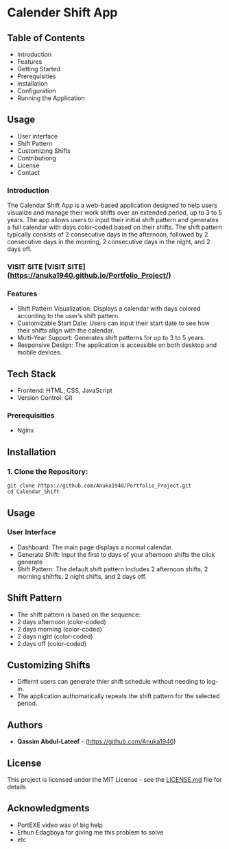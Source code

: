 # Calender Shift App



## Table of Contents
* Introduction
* Features
* Getting Started
 * Prerequisities
 * installation
 * Configuration
 * Running the Application

## Usage
* User interface
* Shift Pattern
* Customizing Shifts
* Contributiong
* License
* Contact

### Introduction

The Calendar Shift App is a web-based application designed to help users visualize and manage their work shifts over an extended period, up to 3 to 5 years. The app allows users to input their initial shift pattern and generates a full calendar with days color-coded based on their shifts. The shift pattern typically consists of 2 consecutive days in the afternoon, followed by 2 consecutive days in the morning, 2 consecutive days in the night, and 2 days off.

### VISIT SITE [VISIT SITE] (https://anuka1940.github.io/Portfolio_Project/)
### Features 
* Shift Pattern Visualization: Displays a calendar with days colored according to the user’s shift pattern.
* Customizable Start Date: Users can input their start date to see how their shifts align with the calendar.
* Multi-Year Support: Generates shift patterns for up to 3 to 5 years.
* Responsive Design: The application is accessible on both desktop and mobile devices.


## Tech Stack
* Frontend: HTML, CSS, JavaScript
* Version Control: Git

### Prerequisities 
* Nginx

## Installation

### 1. Clone the Repository:

```
git clone https://github.com/Anuka1940/Portfolio_Project.git
cd Calendar_Shift
```

## Usage
### User Interface
* Dashboard: The main page displays a normal calendar.
* Generate Shift: Input the first to days of your  afternoon shifts the click generate
* Shift Pattern: The default shift pattern includes 2 afternoon shifts, 2 morning shihfts, 2 night shifts, and 2 days off.

## Shift Pattern
* The shift pattern is based on the sequence:
 * 2 days afternoon (color-coded)
 * 2 days morning (color-coded)
 * 2 days night (color-coded)
 * 2 days off (color-coded)

## Customizing Shifts
* Differnt users can generate thier shift schedule without needing to log-in.
* The application authomatically repeats the shift pattern for the selected period.

## Authors

* **Qassim Abdul-Lateef** - (https://github.com/Anuka1940)

## License

This project is licensed under the MIT License - see the [LICENSE.md](LICENSE.md) file for details

## Acknowledgments

* PortEXE video was of big help
* Erhun Edagboya for giving me this problem to solve
* etc

